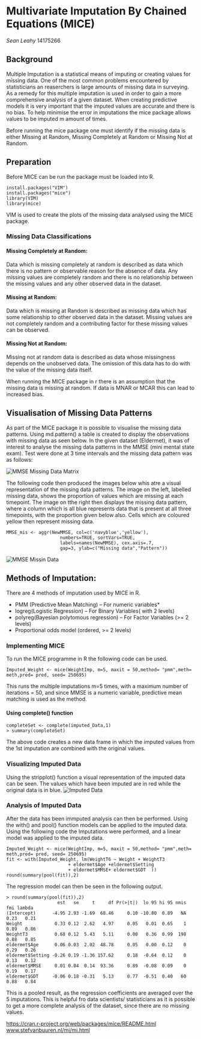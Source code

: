 # Multivariate Imputation By  Chained Equations (MICE)
*Sean Leahy* 
14175266

## Background
Multiple Imputation is a statistical means of imputing or creating values for missing data. One of the most common problems encountered by statisticians an reaserchers is large amounts of missing data in surveying. As a remedy for this multiple imputation is used in order to gain a more comprehensive analysis of a given dataset. When creating predictive models it is very important that the imputed values are accurate and there is no bias. To help minimise the error in imputations the mice package allows values to be imputed m amount of times.

Before running the mice package one must identify if the missing data is either Missing at Random, Missing Completely at Random or Missing Not at Random.

## Preparation
Before MICE can be run  the package must be loaded into R.
```
install.packages("VIM")
install.packages("mice")
library(VIM)
library(mice)
```
VIM is used to create the plots of the missing data analysed using the MICE package.

### Missing Data Classifications

#### Missing Completely at Random:
Data which is missing completely at random is described as data which there is no pattern or observable reason for the absence of data. Any missing values are completely random and there is no relationship between the missing values and any other observed data in the dataset.

#### Missing at Random:
Data which is missing at Random is described as missing data which has some relationship to other observed data in the dataset. Missing values are not completely random and a contributing factor for these missing values can be observed.

#### Missing Not at Random:
Missing not at random data is described as data whose missingness depends on the unobserved data. The omission of this data has to do with the value of the missing data itself. 

When running the MICE package in r there is an assumption that the missing data is missing at random. If data is MNAR or MCAR this can lead to increased bias. 

## Visualisation of Missing Data Patterns
As part of the MICE package it is possible to visualise the missing data patterns. 
Using md.pattern() a table is created to display the observations with missing data as seen below.
In the given dataset (Eldermet), it was of interest to analyse the missing data patterns in the MMSE (mini mental state exam). Test were done at 3 time intervals and the missing data pattern was as follows:

 ![MMSE Missing Data Matrix](https://raw.githubusercontent.com/ULStats/MA4128Assessment-2018/ad8c623c08a1ec162278bdaa27ed030df446dfbb/MMSE%20Missing%20Data.PNG)

The following code then produced the images below whis atre a visual representation of the missing data patterns. The image on the left, labelled missing data, shows the proportion of values which are missing at each timepoint. The image on tthe right then displays the missing data pattern, where a column which is all blue represents data that is present at all three timepoints, with the proportion given below also. Cells which are coloured yellow then represent missing data. 
```
MMSE_mis <- aggr(NewMMSE, col=c('navyblue','yellow'),
                    numbers=TRUE, sortVars=TRUE,
                    labels=names(NewMMSE), cex.axis=.7,
                    gap=3, ylab=c("Missing data","Pattern"))
```
 ![MMSE Missin Data](https://raw.githubusercontent.com/ULStats/MA4128Assessment-2018/be3644704928b4947e2cbc3ab063c33c9a8803e6/MMSE%20Missing%20Data.png) 

## Methods of Imputation:
There are 4 methods of imputation used by MICE in R.
* PMM (Predictive Mean Matching)  – For numeric variables*
* logreg(Logistic Regression) – For Binary Variables( with 2 levels)
* polyreg(Bayesian polytomous regression) – For Factor Variables (>= 2 levels)
* Proportional odds model (ordered, >= 2 levels)


### Implementing MICE
To run the MICE programme in R the following code can be used.
```
Imputed_Weight <- mice(WeightImp, m=5, maxit = 50,method= "pmm",meth= meth,pred= pred, seed= 250695)
```
This runs the multiple imputations m=5 times, with a maximum number of iterations = 50, and since MMSE is a numeric variable, predictive mean matching is used as the method.

#### Using complete() function
```
completeSet <- complete(imputed_Data,1)
> summary(completeSet)
```
The above code creates a new data frame in which the imputed values from the 1st imputation are combined with the original values.

### Visualizing Imputed Data
Using the stripplot() function a visual representation of the imputed data can be seen. The values which have been imputed are in red while the original data is in blue. 
![Imputed Data](https://github.com/ULStats/MA4128Assessment-2018/blob/53377f54eb17eb7e8cbbbb0d5cfcd96c773faa39/Weight%20Imputations.png?raw=true)

### Analysis of Imputed Data
After the data has been immputed analysis can then be performed. Using the with() and pool() function models can be applied to the imputed data.
Using the following code the Imputations were performed, and a linear model was applied to the imputed data.
```
Imputed_Weight <- mice(WeightImp, m=5, maxit = 50,method= "pmm",meth= meth,pred= pred, seed= 250695)
fit <- with(Imputed_Weight, lm(WeightT6 ~ Weight + WeightT3 
                       + eldermet$Age +eldermet$Setting 
                       + eldermet$MMSE+ eldermet$GDT  ))
round(summary(pool(fit)),2)
```
The regression model can then be seen in the following output.
```
> round(summary(pool(fit)),2)
                   est   se     t     df Pr(>|t|)  lo 95 hi 95 nmis  fmi lambda
(Intercept)      -4.95 2.93 -1.69  68.46     0.10 -10.80  0.89   NA 0.23   0.21
Weight            0.33 0.12  2.62   4.97     0.05   0.01  0.65    1 0.89   0.86
WeightT3          0.68 0.12  5.43   5.11     0.00   0.36  0.99  198 0.88   0.85
eldermet$Age      0.06 0.03  2.02  48.78     0.05   0.00  0.12    0 0.29   0.26
eldermet$Setting -0.26 0.19 -1.36 157.62     0.18  -0.64  0.12    0 0.13   0.12
eldermet$MMSE     0.01 0.04  0.14  93.36     0.89  -0.08  0.09    0 0.19   0.17
eldermet$GDT     -0.06 0.18 -0.31   5.13     0.77  -0.51  0.40   60 0.88   0.84
```
This is a pooled result, as the regression coefficients are averaged over the 5 imputations. This is helpful fro data scientists/ statisticians as it is possible to get a more complete analysis of the dataset, since there are no missing values.

https://cran.r-project.org/web/packages/mice/README.html
www.stefvanbuuren.nl/mi/mi.html
